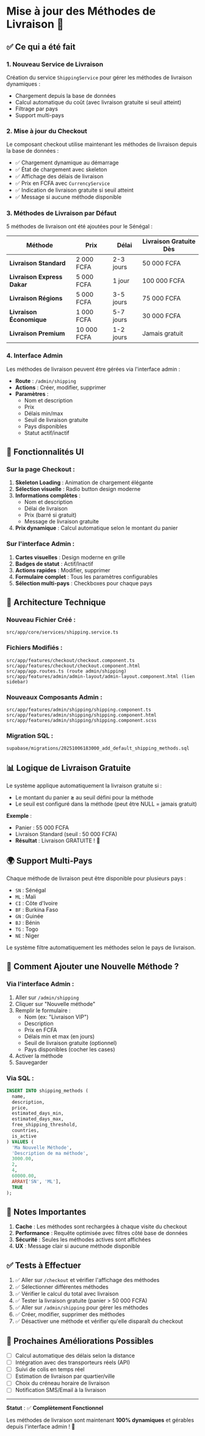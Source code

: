 # Mise à jour des Méthodes de Livraison 🚚

## ✅ Ce qui a été fait

### 1. **Nouveau Service de Livraison**
Création du service `ShippingService` pour gérer les méthodes de livraison dynamiques :
- Chargement depuis la base de données
- Calcul automatique du coût (avec livraison gratuite si seuil atteint)
- Filtrage par pays
- Support multi-pays

### 2. **Mise à jour du Checkout**
Le composant checkout utilise maintenant les méthodes de livraison depuis la base de données :
- ✅ Chargement dynamique au démarrage
- ✅ État de chargement avec skeleton
- ✅ Affichage des délais de livraison
- ✅ Prix en FCFA avec `CurrencyService`
- ✅ Indication de livraison gratuite si seuil atteint
- ✅ Message si aucune méthode disponible

### 3. **Méthodes de Livraison par Défaut**
5 méthodes de livraison ont été ajoutées pour le Sénégal :

| Méthode | Prix | Délai | Livraison Gratuite Dès |
|---------|------|-------|------------------------|
| **Livraison Standard** | 2 000 FCFA | 2-3 jours | 50 000 FCFA |
| **Livraison Express Dakar** | 5 000 FCFA | 1 jour | 100 000 FCFA |
| **Livraison Régions** | 5 000 FCFA | 3-5 jours | 75 000 FCFA |
| **Livraison Économique** | 1 000 FCFA | 5-7 jours | 30 000 FCFA |
| **Livraison Premium** | 10 000 FCFA | 1-2 jours | Jamais gratuit |

### 4. **Interface Admin**
Les méthodes de livraison peuvent être gérées via l'interface admin :
- **Route** : `/admin/shipping`
- **Actions** : Créer, modifier, supprimer
- **Paramètres** :
  - Nom et description
  - Prix
  - Délais min/max
  - Seuil de livraison gratuite
  - Pays disponibles
  - Statut actif/inactif

## 🎨 **Fonctionnalités UI**

### Sur la page Checkout :
1. **Skeleton Loading** : Animation de chargement élégante
2. **Sélection visuelle** : Radio button design moderne
3. **Informations complètes** :
   - Nom et description
   - Délai de livraison
   - Prix (barré si gratuit)
   - Message de livraison gratuite
4. **Prix dynamique** : Calcul automatique selon le montant du panier

### Sur l'interface Admin :
1. **Cartes visuelles** : Design moderne en grille
2. **Badges de statut** : Actif/Inactif
3. **Actions rapides** : Modifier, supprimer
4. **Formulaire complet** : Tous les paramètres configurables
5. **Sélection multi-pays** : Checkboxes pour chaque pays

## 🔧 **Architecture Technique**

### Nouveau Fichier Créé :
```
src/app/core/services/shipping.service.ts
```

### Fichiers Modifiés :
```
src/app/features/checkout/checkout.component.ts
src/app/features/checkout/checkout.component.html
src/app/app.routes.ts (route admin/shipping)
src/app/features/admin/admin-layout/admin-layout.component.html (lien sidebar)
```

### Nouveaux Composants Admin :
```
src/app/features/admin/shipping/shipping.component.ts
src/app/features/admin/shipping/shipping.component.html
src/app/features/admin/shipping/shipping.component.scss
```

### Migration SQL :
```
supabase/migrations/20251006183000_add_default_shipping_methods.sql
```

## 📊 **Logique de Livraison Gratuite**

Le système applique automatiquement la livraison gratuite si :
- Le montant du panier **≥** au seuil défini pour la méthode
- Le seuil est configuré dans la méthode (peut être NULL = jamais gratuit)

**Exemple** :
- Panier : 55 000 FCFA
- Livraison Standard (seuil : 50 000 FCFA)
- **Résultat** : Livraison GRATUITE ! 🎉

## 🌍 **Support Multi-Pays**

Chaque méthode de livraison peut être disponible pour plusieurs pays :
- `SN` : Sénégal
- `ML` : Mali
- `CI` : Côte d'Ivoire
- `BF` : Burkina Faso
- `GN` : Guinée
- `BJ` : Bénin
- `TG` : Togo
- `NE` : Niger

Le système filtre automatiquement les méthodes selon le pays de livraison.

## 🚀 **Comment Ajouter une Nouvelle Méthode ?**

### Via l'interface Admin :
1. Aller sur `/admin/shipping`
2. Cliquer sur "Nouvelle méthode"
3. Remplir le formulaire :
   - Nom (ex: "Livraison VIP")
   - Description
   - Prix en FCFA
   - Délais min et max (en jours)
   - Seuil de livraison gratuite (optionnel)
   - Pays disponibles (cocher les cases)
4. Activer la méthode
5. Sauvegarder

### Via SQL :
```sql
INSERT INTO shipping_methods (
  name, 
  description, 
  price, 
  estimated_days_min, 
  estimated_days_max, 
  free_shipping_threshold, 
  countries, 
  is_active
) VALUES (
  'Ma Nouvelle Méthode',
  'Description de ma méthode',
  3000.00,
  2,
  4,
  60000.00,
  ARRAY['SN', 'ML'],
  TRUE
);
```

## 📝 **Notes Importantes**

1. **Cache** : Les méthodes sont rechargées à chaque visite du checkout
2. **Performance** : Requête optimisée avec filtres côté base de données
3. **Sécurité** : Seules les méthodes actives sont affichées
4. **UX** : Message clair si aucune méthode disponible

## ✅ **Tests à Effectuer**

1. ✅ Aller sur `/checkout` et vérifier l'affichage des méthodes
2. ✅ Sélectionner différentes méthodes
3. ✅ Vérifier le calcul du total avec livraison
4. ✅ Tester la livraison gratuite (panier > 50 000 FCFA)
5. ✅ Aller sur `/admin/shipping` pour gérer les méthodes
6. ✅ Créer, modifier, supprimer des méthodes
7. ✅ Désactiver une méthode et vérifier qu'elle disparaît du checkout

## 🎯 **Prochaines Améliorations Possibles**

- [ ] Calcul automatique des délais selon la distance
- [ ] Intégration avec des transporteurs réels (API)
- [ ] Suivi de colis en temps réel
- [ ] Estimation de livraison par quartier/ville
- [ ] Choix du créneau horaire de livraison
- [ ] Notification SMS/Email à la livraison

---

**Statut** : ✅ **Complètement Fonctionnel**

Les méthodes de livraison sont maintenant **100% dynamiques** et gérables depuis l'interface admin ! 🚀

